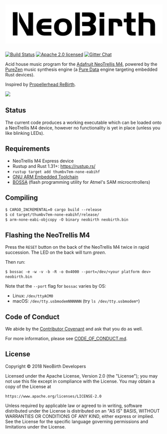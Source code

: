 # ![NeoBirth][logo]

[![Build Status][build-image]][build-link]
[![Apache 2.0 licensed][license-image]][license-link]
[![Gitter Chat][gitter-image]][gitter-link]

Acid house music program for the [Adafruit NeoTrellis M4], powered by the
[PureZen] music synthesis engine (a [Pure Data] engine targeting embedded
Rust devices).

Inspired by [Propellerhead ReBirth]. 

<img width="50%" src="https://cdn-learn.adafruit.com/guides/cropped_images/000/002/254/medium640/3963_top_lit_ORIG_2018_10.jpg?1541023640">

## Status

The current code produces a working executable which can be loaded onto a
NeoTrellis M4 device, however no functionality is yet in place (unless you
like blinking LEDs).

## Requirements

- NeoTrellis M4 Express device
- Rustup and Rust 1.31+: https://rustup.rs/ 
- `rustup target add thumbv7em-none-eabihf`
- [GNU ARM Embedded Toolchain]
- [BOSSA] (flash programming utility for Atmel's SAM microcntrollers)

## Compiling

```
$ CARGO_INCREMENTAL=0 cargo build --release
$ cd target/thumbv7em-none-eabihf/release/
$ arm-none-eabi-objcopy -O binary neobirth neobirth.bin
```

## Flashing the NeoTrellis M4

Press the `RESET` button on the back of the NeoTrellis M4 twice in rapid
succession. The LED on the back will turn *green*. 

Then run:

```
$ bossac -e -w -v -b -R -o 0x4000 --port=/dev/<your platform dev> neobirth.bin
```

Note that the `--port` flag for `bossac` varies by OS:

- Linux: `/dev/ttyACM0`
- macOS: `/dev/tty.usbmodemNNNNNN` (try `ls /dev/tty.usbmodem*`)

## Code of Conduct

We abide by the [Contributor Covenant][cc] and ask that you do as well.

For more information, please see [CODE_OF_CONDUCT.md].

## License

Copyright © 2018 NeoBirth Developers

Licensed under the Apache License, Version 2.0 (the "License");
you may not use this file except in compliance with the License.
You may obtain a copy of the License at

    https://www.apache.org/licenses/LICENSE-2.0

Unless required by applicable law or agreed to in writing, software
distributed under the License is distributed on an "AS IS" BASIS,
WITHOUT WARRANTIES OR CONDITIONS OF ANY KIND, either express or implied.
See the License for the specific language governing permissions and
limitations under the License.

[logo]: https://raw.githubusercontent.com/NeoBirth/NeoBirth/master/logo.png
[build-image]: https://secure.travis-ci.org/NeoBirth/NeoBirth.svg?branch=master
[build-link]: https://travis-ci.org/NeoBirth/NeoBirth
[license-image]: https://img.shields.io/badge/license-Apache2.0-blue.svg
[license-link]: https://github.com/NeoBirth/NeoBirth/blob/master/LICENSE
[gitter-image]: https://badges.gitter.im/NeoBirth/NeoBirth.svg
[gitter-link]: https://gitter.im/NeoBirth/NeoBirth
[Adafruit NeoTrellis M4]: https://learn.adafruit.com/adafruit-neotrellis-m4
[PureZen]: https://github.com/NeoBirth/PureZen
[Pure Data]: https://puredata.info/
[Propellerhead ReBirth]: https://en.wikipedia.org/wiki/ReBirth_RB-338
[GNU ARM Embedded Toolchain]: https://developer.arm.com/open-source/gnu-toolchain/gnu-rm/downloads
[BOSSA]: http://www.shumatech.com/web/products/bossa
[cc]: https://contributor-covenant.org
[CODE_OF_CONDUCT.md]: https://github.com/NeoBirth/NeoBirth/blob/master/CODE_OF_CONDUCT.md
